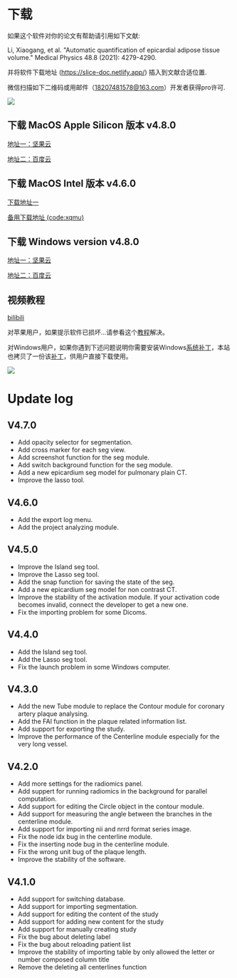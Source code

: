 # 下载

如果这个软件对你的论文有帮助请引用如下文献:

Li, Xiaogang, et al. "Automatic quantification of epicardial adipose tissue volume." Medical Physics 48.8 (2021): 4279-4290.

并将软件下载地址 (https://slice-doc.netlify.app/) 插入到文献合适位置.

微信扫描如下二维码或用邮件（18207481578@163.com）开发者获得pro许可.

![](/images/QR.png)

## 下载 MacOS Apple Silicon 版本 v4.8.0 

<a href='https://www.jianguoyun.com/p/DZRXaXcQ-MmzBhjTmp4FIAA'>地址一：坚果云</a>

<a href='https://pan.baidu.com/s/10GG94sylsdbhagzd2WrTcg?pwd=axtq'>地址二：百度云</a>

## 下载 MacOS Intel 版本 v4.6.0 

<a href='https://github.com/MountainAndMorning/EATSeg/releases/download/v4.6.0/TIMESlicePro_4.6.0.Intel.dmg'>下载地址一</a>

<a href='https://pan.baidu.com/s/1z2egH6r472qLUoLLifaOBA?pwd=xqmu'>备用下载地址 (code:xqmu)</a>


## 下载 Windows version v4.8.0 

<a href='https://www.jianguoyun.com/p/DYSZ7AsQ-MmzBhimsp4FIAA'>地址一：坚果云</a>

<a href='https://pan.baidu.com/s/1njxM_bz2j5chk68j39Bovw?pwd=ab4j'>地址二：百度云</a>

## 视频教程
<a href='https://b23.tv/9gyl6Q6'>bilibili</a>

对苹果用户，如果提示软件已损坏...请参看这个<a href='https://zhuanlan.zhihu.com/p/617123498?utm_id=0&utm_source=wechat_session&utm_medium=social&s_r=0'>教程</a>解决。

对Windows用户，如果你遇到下述问题说明你需要安装Windows<a href='https://learn.microsoft.com/en-US/cpp/windows/latest-supported-vc-redist?view=msvc-170'>系统补丁</a>，本站也拷贝了一份该<a href='/VC_redist.x64.exe'>补丁</a>，供用户直接下载使用。

![](/images/error.png)


# Update log

## V4.7.0
- Add opacity selector for segmentation.
- Add cross marker for each seg view.
- Add screenshot function for the seg module.
- Add switch background function for the seg module.
- Add a new epicardium seg model for pulmonary plain CT.
- Improve the lasso tool.

## V4.6.0
- Add the export log menu.
- Add the project analyzing module.

## V4.5.0
- Improve the Island seg tool.
- Improve the Lasso seg tool.
- Add the snap function for saving the state of the seg.
- Add a new epicardium seg model for non contrast CT.
- Improve the stability of the activation module. If your activation code becomes invalid, connect the developer to get a new one.
- Fix the importing problem for some Dicoms.

## V4.4.0
- Add the Island seg tool.
- Add the Lasso seg tool.
- Fix the launch problem in some Windows computer.

## V4.3.0
- Add the new Tube module to replace the Contour module for coronary artery plaque analysing.
- Add the FAI function in the plaque related information list.
- Add support for exporting the study.
- Improve the performance of the Centerline module especially for the very long vessel.

## V4.2.0

- Add more settings for the radiomics panel.
- Add suppert for running radiomics in the background for parallel computation.
- Add support for editing the Circle object in the contour module.
- Add support for measuring the angle between the branches in the centerline module.
- Add support for importing nii and nrrd format series image.
- Fix the node idx bug in the centerline module.
- Fix the inserting node bug in the centerline module.
- Fix the wrong unit bug of the plaque length.
- Improve the stability of the software.

## V4.1.0

- Add support for switching database.
- Add support for importing segmentation.
- Add support for editing the content of the study
- Add support for adding new content for the study
- Add support for manually creating study
- Fix the bug about deleting label
- Fix the bug about reloading patient list
- Improve the stability of importing table by only allowed the letter or number composed column title
- Remove the deleting all centerlines function



